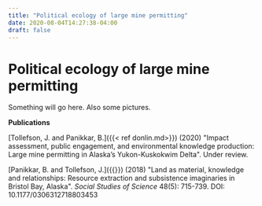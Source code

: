 ```yaml
---
title: "Political ecology of large mine permitting"
date: 2020-08-04T14:27:38-04:00
draft: false
---
```

# Political ecology of large mine permitting

Something will go here.
Also some pictures.


**Publications**

[Tollefson, J. and Panikkar, B.]({{< ref donlin.md>}}) (2020) "Impact assessment, public engagement, and environmental knowledge production: Large mine permitting in Alaska’s Yukon-Kuskokwim Delta". Under review.

[Panikkar, B. and Tollefson, J.]({{<ref pebble.md>}}) (2018) "Land as material, knowledge and relationships: Resource extraction and subsistence imaginaries in Bristol Bay, Alaska". _Social Studies of Science_ 48(5): 715-739. DOI: 10.1177/0306312718803453
